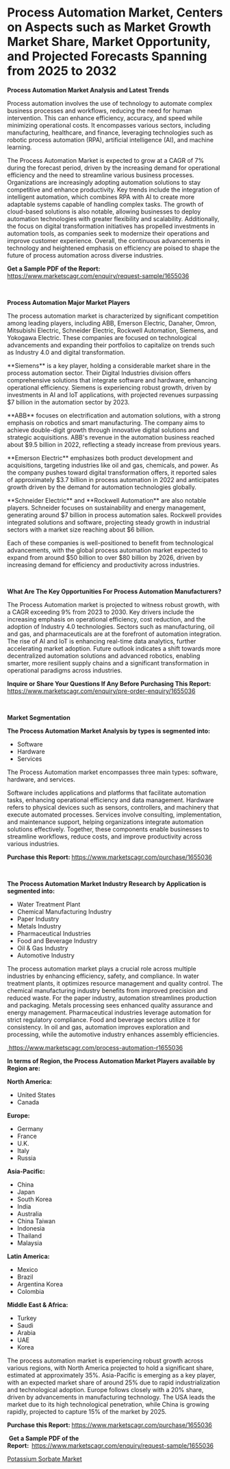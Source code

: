 <p><h1>Process Automation Market, Centers on Aspects such as Market Growth Market Share, Market Opportunity, and Projected Forecasts Spanning from 2025 to 2032</h1></p><p><strong>Process Automation Market Analysis and Latest Trends</strong></p>
<p><p>Process automation involves the use of technology to automate complex business processes and workflows, reducing the need for human intervention. This can enhance efficiency, accuracy, and speed while minimizing operational costs. It encompasses various sectors, including manufacturing, healthcare, and finance, leveraging technologies such as robotic process automation (RPA), artificial intelligence (AI), and machine learning.</p><p>The Process Automation Market is expected to grow at a CAGR of 7% during the forecast period, driven by the increasing demand for operational efficiency and the need to streamline various business processes. Organizations are increasingly adopting automation solutions to stay competitive and enhance productivity. Key trends include the integration of intelligent automation, which combines RPA with AI to create more adaptable systems capable of handling complex tasks. The growth of cloud-based solutions is also notable, allowing businesses to deploy automation technologies with greater flexibility and scalability. Additionally, the focus on digital transformation initiatives has propelled investments in automation tools, as companies seek to modernize their operations and improve customer experience. Overall, the continuous advancements in technology and heightened emphasis on efficiency are poised to shape the future of process automation across diverse industries.</p></p>
<p><strong>Get a Sample PDF of the Report:&nbsp;</strong> <a href="https://www.marketscagr.com/enquiry/request-sample/1655036?utm_campaign=2460&utm_medium=2&utm_source=Github&utm_content=ia&utm_term=06032025&utm_id=process-automation">https://www.marketscagr.com/enquiry/request-sample/1655036</a></p>
<p>&nbsp;</p>
<p><strong>Process Automation Major Market Players</strong></p>
<p><p>The process automation market is characterized by significant competition among leading players, including ABB, Emerson Electric, Danaher, Omron, Mitsubishi Electric, Schneider Electric, Rockwell Automation, Siemens, and Yokogawa Electric. These companies are focused on technological advancements and expanding their portfolios to capitalize on trends such as Industry 4.0 and digital transformation.</p><p>**Siemens** is a key player, holding a considerable market share in the process automation sector. Their Digital Industries division offers comprehensive solutions that integrate software and hardware, enhancing operational efficiency. Siemens is experiencing robust growth, driven by investments in AI and IoT applications, with projected revenues surpassing $7 billion in the automation sector by 2023.</p><p>**ABB** focuses on electrification and automation solutions, with a strong emphasis on robotics and smart manufacturing. The company aims to achieve double-digit growth through innovative digital solutions and strategic acquisitions. ABB's revenue in the automation business reached about $9.5 billion in 2022, reflecting a steady increase from previous years.</p><p>**Emerson Electric** emphasizes both product development and acquisitions, targeting industries like oil and gas, chemicals, and power. As the company pushes toward digital transformation offers, it reported sales of approximately $3.7 billion in process automation in 2022 and anticipates growth driven by the demand for automation technologies globally.</p><p>**Schneider Electric** and **Rockwell Automation** are also notable players. Schneider focuses on sustainability and energy management, generating around $7 billion in process automation sales. Rockwell provides integrated solutions and software, projecting steady growth in industrial sectors with a market size reaching about $6 billion.</p><p>Each of these companies is well-positioned to benefit from technological advancements, with the global process automation market expected to expand from around $50 billion to over $80 billion by 2026, driven by increasing demand for efficiency and productivity across industries.</p></p>
<p>&nbsp;</p>
<p><strong>What Are The Key Opportunities For Process Automation Manufacturers?</strong></p>
<p><p>The Process Automation market is projected to witness robust growth, with a CAGR exceeding 9% from 2023 to 2030. Key drivers include the increasing emphasis on operational efficiency, cost reduction, and the adoption of Industry 4.0 technologies. Sectors such as manufacturing, oil and gas, and pharmaceuticals are at the forefront of automation integration. The rise of AI and IoT is enhancing real-time data analytics, further accelerating market adoption. Future outlook indicates a shift towards more decentralized automation solutions and advanced robotics, enabling smarter, more resilient supply chains and a significant transformation in operational paradigms across industries.</p></p>
<p><strong>Inquire or Share Your Questions If Any Before Purchasing This Report:</strong> <a href="https://www.marketscagr.com/enquiry/pre-order-enquiry/1655036?utm_campaign=2460&utm_medium=2&utm_source=Github&utm_content=ia&utm_term=06032025&utm_id=process-automation">https://www.marketscagr.com/enquiry/pre-order-enquiry/1655036</a></p>
<p>&nbsp;</p>
<p><strong>Market Segmentation</strong></p>
<p><strong>The Process Automation Market Analysis by types is segmented into:</strong></p>
<p><ul><li>Software</li><li>Hardware</li><li>Services</li></ul></p>
<p><p>The Process Automation market encompasses three main types: software, hardware, and services. </p><p>Software includes applications and platforms that facilitate automation tasks, enhancing operational efficiency and data management. Hardware refers to physical devices such as sensors, controllers, and machinery that execute automated processes. Services involve consulting, implementation, and maintenance support, helping organizations integrate automation solutions effectively. Together, these components enable businesses to streamline workflows, reduce costs, and improve productivity across various industries.</p></p>
<p><strong>Purchase this Report:&nbsp;</strong><a href="https://www.marketscagr.com/purchase/1655036?utm_campaign=2460&utm_medium=2&utm_source=Github&utm_content=ia&utm_term=06032025&utm_id=process-automation">https://www.marketscagr.com/purchase/1655036</a></p>
<p>&nbsp;</p>
<p><strong>The Process Automation Market Industry Research by Application is segmented into:</strong></p>
<p><ul><li>Water Treatment Plant</li><li>Chemical Manufacturing Industry</li><li>Paper Industry</li><li>Metals Industry</li><li>Pharmaceutical Industries</li><li>Food and Beverage Industry</li><li>Oil & Gas Industry</li><li>Automotive Industry</li></ul></p>
<p><p>The process automation market plays a crucial role across multiple industries by enhancing efficiency, safety, and compliance. In water treatment plants, it optimizes resource management and quality control. The chemical manufacturing industry benefits from improved precision and reduced waste. For the paper industry, automation streamlines production and packaging. Metals processing sees enhanced quality assurance and energy management. Pharmaceutical industries leverage automation for strict regulatory compliance. Food and beverage sectors utilize it for consistency. In oil and gas, automation improves exploration and processing, while the automotive industry enhances assembly efficiencies.</p></p>
<p><a href="https://www.marketscagr.com/process-automation-r1655036?utm_campaign=2460&utm_medium=2&utm_source=Github&utm_content=ia&utm_term=06032025&utm_id=process-automation">&nbsp;https://www.marketscagr.com/process-automation-r1655036</a></p>
<p><strong>In terms of Region, the Process Automation Market Players available by Region are:</strong></p>
<p>
    <p> <strong> North America: </strong>
        <ul>
            <li>United States</li>
            <li>Canada</li>
        </ul>
        </p> 
    <p> <strong> Europe: </strong>
        <ul>
            <li>Germany</li>
            <li>France</li>
            <li>U.K.</li>
            <li>Italy</li>
            <li>Russia</li>
        </ul>
        </p> 
    <p> <strong> Asia-Pacific: </strong>
        <ul>
            <li>China</li>
            <li>Japan</li>
            <li>South Korea</li>
            <li>India</li>
            <li>Australia</li>
            <li>China Taiwan</li>
            <li>Indonesia</li>
            <li>Thailand</li>
            <li>Malaysia</li>
        </ul>
        </p> 
    <p> <strong> Latin America: </strong>
        <ul>
            <li>Mexico</li>
            <li>Brazil</li>
            <li>Argentina Korea</li>
            <li>Colombia</li>
        </ul>
        </p> 
    <p> <strong> Middle East & Africa: </strong>
        <ul>
            <li>Turkey</li>
            <li>Saudi</li>
            <li>Arabia</li>
            <li>UAE</li>
            <li>Korea</li>
        </ul>
    </p>
    </p>
<p><p>The process automation market is experiencing robust growth across various regions, with North America projected to hold a significant share, estimated at approximately 35%. Asia-Pacific is emerging as a key player, with an expected market share of around 25% due to rapid industrialization and technological adoption. Europe follows closely with a 20% share, driven by advancements in manufacturing technology. The USA leads the market due to its high technological penetration, while China is growing rapidly, projected to capture 15% of the market by 2025.</p></p>
<p><strong>Purchase this Report: </strong><a href="https://www.marketscagr.com/purchase/1655036?utm_campaign=2460&utm_medium=2&utm_source=Github&utm_content=ia&utm_term=06032025&utm_id=process-automation">https://www.marketscagr.com/purchase/1655036</a></p>
<p>&nbsp;<strong>Get a Sample PDF of the Report:&nbsp;&nbsp;</strong><a href="https://www.marketscagr.com/enquiry/request-sample/1655036?utm_campaign=2460&utm_medium=2&utm_source=Github&utm_content=ia&utm_term=06032025&utm_id=process-automation">https://www.marketscagr.com/enquiry/request-sample/1655036</a></p>
<p><strong></strong></p>
<p><p><a href="https://github.com/stephaniwo144/Market-Research-Report-List-1/blob/main/potassium-sorbate-market.md?utm_campaign=2460&utm_medium=2&utm_source=Github&utm_content=ia&utm_term=06032025&utm_id=process-automation">Potassium Sorbate Market</a></p></p>